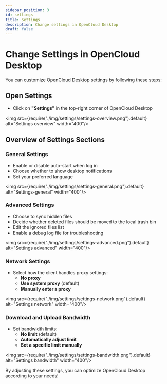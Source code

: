 ```yaml
---
sidebar_position: 3
id: settings
title: Settings
description: Change settings in OpenCloud Desktop
draft: false
---
```


# Change Settings in OpenCloud Desktop

You can customize OpenCloud Desktop settings by following these steps:

## Open Settings

- Click on **"Settings"** in the top-right corner of OpenCloud Desktop

<img src={require("./img/settings/settings-overview.png").default} alt="Settings overview" width="400"/>

## Overview of Settings Sections

### General Settings

- Enable or disable auto-start when log in
- Choose whether to show desktop notifications
- Set your preferred language

<img src={require("./img/settings/settings-general.png").default} alt="Settings-general" width="400"/>

### Advanced Settings

- Choose to sync hidden files
- Decide whether deleted files should be moved to the local trash bin
- Edit the ignored files list
- Enable a debug log file for troubleshooting

<img src={require("./img/settings/settings-advanced.png").default} alt="Settings advanced" width="400"/>

### Network Settings

- Select how the client handles proxy settings:
  - **No proxy**
  - **Use system proxy** (default)
  - **Manually enter a proxy**

<img src={require("./img/settings/settings-network.png").default} alt="Settings network" width="400"/>

### Download and Upload Bandwidth

- Set bandwidth limits:
  - **No limit** (default)
  - **Automatically adjust limit**
  - **Set a specific limit manually**

<img src={require("./img/settings/settings-bandwidth.png").default} alt="Settings bandwidth" width="400"/>

By adjusting these settings, you can optimize OpenCloud Desktop according to your needs!

